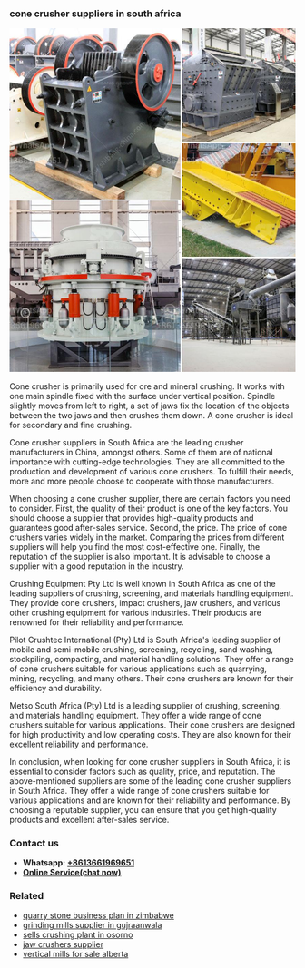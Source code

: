 <h3>cone crusher suppliers in south africa</h3><img src='1708499340.jpg' alt=''><p>Cone crusher is primarily used for ore and mineral crushing. It works with one main spindle fixed with the surface under vertical position. Spindle slightly moves from left to right, a set of jaws fix the location of the objects between the two jaws and then crushes them down. A cone crusher is ideal for secondary and fine crushing.</p><p>Cone crusher suppliers in South Africa are the leading crusher manufacturers in China, amongst others. Some of them are of national importance with cutting-edge technologies. They are all committed to the production and development of various cone crushers. To fulfill their needs, more and more people choose to cooperate with those manufacturers.</p><p>When choosing a cone crusher supplier, there are certain factors you need to consider. First, the quality of their product is one of the key factors. You should choose a supplier that provides high-quality products and guarantees good after-sales service. Second, the price. The price of cone crushers varies widely in the market. Comparing the prices from different suppliers will help you find the most cost-effective one. Finally, the reputation of the supplier is also important. It is advisable to choose a supplier with a good reputation in the industry.</p><p>Crushing Equipment Pty Ltd is well known in South Africa as one of the leading suppliers of crushing, screening, and materials handling equipment. They provide cone crushers, impact crushers, jaw crushers, and various other crushing equipment for various industries. Their products are renowned for their reliability and performance.</p><p>Pilot Crushtec International (Pty) Ltd is South Africa's leading supplier of mobile and semi-mobile crushing, screening, recycling, sand washing, stockpiling, compacting, and material handling solutions. They offer a range of cone crushers suitable for various applications such as quarrying, mining, recycling, and many others. Their cone crushers are known for their efficiency and durability.</p><p>Metso South Africa (Pty) Ltd is a leading supplier of crushing, screening, and materials handling equipment. They offer a wide range of cone crushers suitable for various applications. Their cone crushers are designed for high productivity and low operating costs. They are also known for their excellent reliability and performance.</p><p>In conclusion, when looking for cone crusher suppliers in South Africa, it is essential to consider factors such as quality, price, and reputation. The above-mentioned suppliers are some of the leading cone crusher suppliers in South Africa. They offer a wide range of cone crushers suitable for various applications and are known for their reliability and performance. By choosing a reputable supplier, you can ensure that you get high-quality products and excellent after-sales service.</p><h3>Contact us</h3><ul><li><strong>Whatsapp:&nbsp;<a href="https://wa.me/8613661969651">+8613661969651</a></strong></li><li><a href="https://swt.shibang-china.com/?git&amp;zhl&amp;cone crusher suppliers in south africa"><strong>Online Service(chat now)</strong></a></li></ul><h3>Related</h3><ul><li><a href='quarry stone business plan in zimbabwe.md'>quarry stone business plan in zimbabwe</a></li><li><a href='grinding mills supplier in gujraanwala.md'>grinding mills supplier in gujraanwala</a></li><li><a href='sells crushing plant in osorno.md'>sells crushing plant in osorno</a></li><li><a href='jaw crushers supplier.md'>jaw crushers supplier</a></li><li><a href='vertical mills for sale alberta.md'>vertical mills for sale alberta</a></li></ul>